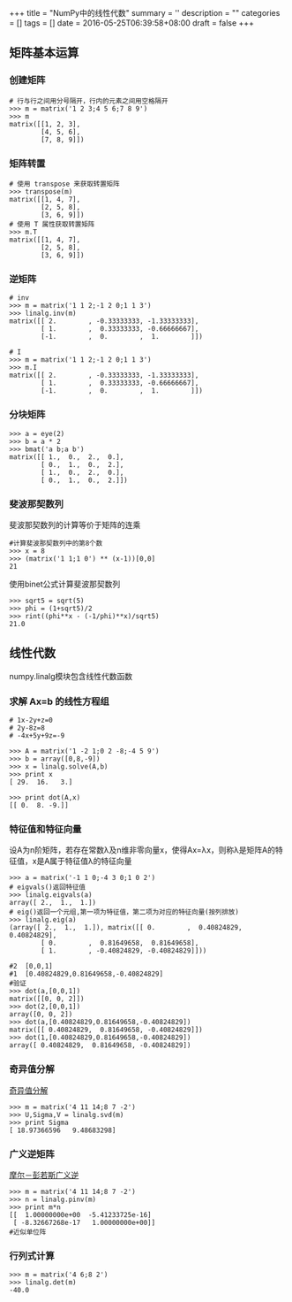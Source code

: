 
+++
title = "NumPy中的线性代数"
summary = ''
description = ""
categories = []
tags = []
date = 2016-05-25T06:39:58+08:00
draft = false
+++

## 矩阵基本运算
### 创建矩阵

    # 行与行之间用分号隔开，行内的元素之间用空格隔开
    >>> m = matrix('1 2 3;4 5 6;7 8 9')
    >>> m
    matrix([[1, 2, 3],
            [4, 5, 6],
            [7, 8, 9]])

### 矩阵转置

    # 使用 transpose 来获取转置矩阵
    >>> transpose(m)
    matrix([[1, 4, 7],
            [2, 5, 8],
            [3, 6, 9]])
    # 使用 T 属性获取转置矩阵
    >>> m.T
    matrix([[1, 4, 7],
            [2, 5, 8],
            [3, 6, 9]])

### 逆矩阵

    # inv
    >>> m = matrix('1 1 2;-1 2 0;1 1 3')
    >>> linalg.inv(m)
    matrix([[ 2.        , -0.33333333, -1.33333333],
            [ 1.        ,  0.33333333, -0.66666667],
            [-1.        ,  0.        ,  1.        ]])

    # I
    >>> m = matrix('1 1 2;-1 2 0;1 1 3')
    >>> m.I
    matrix([[ 2.        , -0.33333333, -1.33333333],
            [ 1.        ,  0.33333333, -0.66666667],
            [-1.        ,  0.        ,  1.        ]])


### 分块矩阵

    >>> a = eye(2)
    >>> b = a * 2
    >>> bmat('a b;a b')
    matrix([[ 1.,  0.,  2.,  0.],
            [ 0.,  1.,  0.,  2.],
            [ 1.,  0.,  2.,  0.],
            [ 0.,  1.,  0.,  2.]])

### 斐波那契数列
斐波那契数列的计算等价于矩阵的连乘

    #计算斐波那契数列中的第8个数
    >>> x = 8
    >>> (matrix('1 1;1 0') ** (x-1))[0,0]
    21

使用binet公式计算斐波那契数列

    >>> sqrt5 = sqrt(5)
    >>> phi = (1+sqrt5)/2
    >>> rint((phi**x - (-1/phi)**x)/sqrt5)
    21.0


## 线性代数
numpy.linalg模块包含线性代数函数
### 求解 Ax=b 的线性方程组

    # 1x-2y+z=0
    # 2y-8z=8
    # -4x+5y+9z=-9

    >>> A = matrix('1 -2 1;0 2 -8;-4 5 9')
    >>> b = array([0,8,-9])
    >>> x = linalg.solve(A,b)
    >>> print x
    [ 29.  16.   3.]

    >>> print dot(A,x)
    [[ 0.  8. -9.]]

### 特征值和特征向量
设A为n阶矩阵，若存在常数λ及n维非零向量x，使得Ax=λx，则称λ是矩阵A的特征值，x是A属于特征值λ的特征向量

    >>> a = matrix('-1 1 0;-4 3 0;1 0 2')
    # eigvals()返回特征值
    >>> linalg.eigvals(a)
    array([ 2.,  1.,  1.])
    # eig()返回一个元组,第一项为特征值，第二项为对应的特征向量(按列排放)
    >>> linalg.eig(a)
    (array([ 2.,  1.,  1.]), matrix([[ 0.        ,  0.40824829,  0.40824829],
            [ 0.        ,  0.81649658,  0.81649658],
            [ 1.        , -0.40824829, -0.40824829]]))

    #2  [0,0,1]
    #1  [0.40824829,0.81649658,-0.40824829]
    #验证
    >>> dot(a,[0,0,1])
    matrix([[0, 0, 2]])
    >>> dot(2,[0,0,1])
    array([0, 0, 2])
    >>> dot(a,[0.40824829,0.81649658,-0.40824829])
    matrix([[ 0.40824829,  0.81649658, -0.40824829]])
    >>> dot(1,[0.40824829,0.81649658,-0.40824829])
    array([ 0.40824829,  0.81649658, -0.40824829])

### 奇异值分解
[奇异值分解](https://zh.wikipedia.org/zh/%E5%A5%87%E5%BC%82%E5%80%BC%E5%88%86%E8%A7%A3)

    >>> m = matrix('4 11 14;8 7 -2')
    >>> U,Sigma,V = linalg.svd(m)
    >>> print Sigma
    [ 18.97366596   9.48683298]

### 广义逆矩阵
[摩尔－彭若斯广义逆](https://zh.wikipedia.org/zh/%E6%91%A9%E5%B0%94%EF%BC%8D%E5%BD%AD%E8%8B%A5%E6%96%AF%E5%B9%BF%E4%B9%89%E9%80%86)

    >>> m = matrix('4 11 14;8 7 -2')
    >>> n = linalg.pinv(m)
    >>> print m*n
    [[  1.00000000e+00  -5.41233725e-16]
     [ -8.32667268e-17   1.00000000e+00]]
    #近似单位阵

### 行列式计算

    >>> m = matrix('4 6;8 2')
    >>> linalg.det(m)
    -40.0

